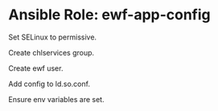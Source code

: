 # Ansible Role: ewf-app-config

Set SELinux to permissive.

Create chlservices group.

Create ewf user.

Add config to ld.so.conf.

Ensure env variables are set.